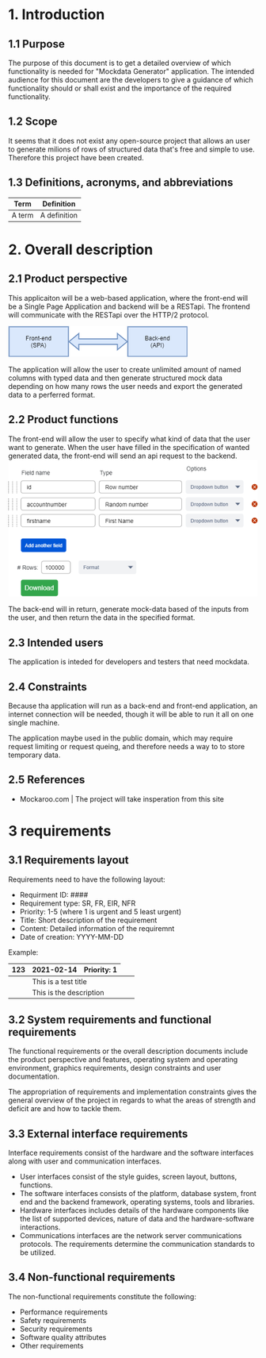 # 1. Introduction

## 1.1 Purpose
The purpose of this document is to get a detailed overview of which functionality is needed for "Mockdata Generator" application. The intended audience for this document are the developers to give a guidance of which functionality should or shall exist and the importance of the required functionality.

## 1.2 Scope
It seems that it does not exist any open-source project that allows an user to generate milions of rows of structured data that's free and simple to use. Therefore this project have been created.

## 1.3 Definitions, acronyms, and abbreviations

| Term | Definition |
| ---- | ---------- |
| A term | A definition |

# 2. Overall description

## 2.1 Product perspective
This applicaiton will be a web-based application, where the front-end will be a Single Page Application and backend will be a RESTapi. The frontend will communicate with the RESTapi over the HTTP/2 protocol.

![Image how the frontend and backend are dependent of eachother](./images/block_diagram.png)

The application will allow the user to create unlimited amount of named columns with typed data and then generate structured mock data depending on how many rows the user needs and export the generated data to a perferred format.
## 2.2 Product functions
The front-end will allow the user to specify what kind of data that the user want to generate. When the user have filled in the specification of wanted generated data, the front-end will send an api request to the backend.
![An wireframe image of proposed layout](./images/wireframe.png)

The back-end will in return, generate mock-data based of the inputs from the user, and then return the data in the specified format.
## 2.3 Intended users
The application is inteded for developers and testers that need mockdata.
## 2.4 Constraints
Because tha application will run as a back-end and front-end application, an internet connection will be needed, though it will be able to run it all on one single machine.

The application maybe used in the public domain, which may require request limiting or request queing, and therefore needs a way to to store temporary data.
## 2.5 References 
- Mockaroo.com | The project will take insperation from this site

# 3 requirements

## 3.1 Requirements layout
Requirements need to have the following layout:
- Requirment ID: ####
- Requirement type: SR, FR, EIR, NFR
- Priority: 1-5 (where 1 is urgent and 5 least urgent)
- Title: Short description of the requirement
- Content: Detailed information of the requiremnt
- Date of creation: YYYY-MM-DD

Example:

| 123 | 2021-02-14 | Priority: 1 | 
| --- | ---------- | ----------- |
|<td colspan=3> This is a test title |
|<td colspan=3> This is the description |

## 3.2 System requirements and functional requirements

The functional requirements or the overall description documents include the product perspective and features, operating system and operating environment, graphics requirements, design constraints and user documentation.

The appropriation of requirements and implementation constraints gives the general overview of the project in regards to what the areas of strength and deficit are and how to tackle them.

## 3.3 External interface requirements
Interface requirements consist of the hardware and the software interfaces along with user and communication interfaces.

- User interfaces consist of the style guides, screen layout, buttons, functions.
- The software interfaces consists of the platform, database system, front end and the backend framework, operating systems, tools and libraries.
- Hardware interfaces includes details of the hardware components like the list of supported devices, nature of data and the hardware-software interactions.
- Communications interfaces are the network server communications protocols. The requirements determine the communication standards to be utilized.

## 3.4 Non-functional requirements
The non-functional requirements constitute the following:

- Performance requirements
- Safety requirements
- Security requirements
- Software quality attributes
- Other requirements
